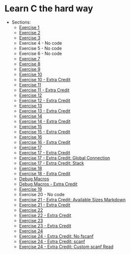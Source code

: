 # Learn C the hard way

- Sections:
  - [Exercise 1](ex1/ex1.c)
  - [Exercise 2](ex2/make.mak)
  - [Exercise 3](ex3/ex3.c)
  - Exercise 4 - No code
  - Exercise 5 - No code
  - Exercise 6 - No code
  - [Exercise 7](ex7/ex7.c)
  - [Exercise 8](ex8/ex8.c)
  - [Exercise 9](ex9/ex9.c)
  - [Exercise 10](ex10/ex10.c)
  - [Exercise 10 - Extra Credit](ex10_extra/ex10_extra.c)
  - [Exercise 11](ex11/ex11.c)
  - [Exercise 11 - Extra Credit](ex11_extra/ex11_extra.c)
  - [Exercise 12](ex12/ex12.c)
  - [Exercise 12 - Extra Credit](ex12_extra/ex12_extra.c)
  - [Exercise 13](ex13/ex13.c)
  - [Exercise 13 - Extra Credit](ex13_extra/ex13_extra.c)
  - [Exercise 14](ex14/ex14.c)
  - [Exercise 14 - Extra Credit](ex14_extra/ex14_extra.c)
  - [Exercise 15](ex15/ex15.c)
  - [Exercise 15 - Extra Credit](ex15_extra/ex15_extra.c)
  - [Exercise 16](ex16/ex16.c)
  - [Exercise 16 - Extra Credit](ex16_extra//ex16_extra.c)
  - [Exercise 17](ex17/ex17.c)
  - [Exercise 17 - Extra Credit](ex17_extra//ex17_extra.c)
  - [Exercise 17 - Extra Credit: Global Connection](ex17_extra_with_global_conn/ex17_extra_with_global_conn.c)
  - [Exercise 17 - Extra Credit: Stack](ex17_extra_stack/ex17_extra_stack.c)
  - [Exercise 18](ex18/ex18.c)
  - [Exercise 18 - Extra Credit](ex18_extra/ex18_extra.c)
  - [Debug Macros](debug_macros/dbg.h)
  - [Debug Macros - Extra Credit](debug_macros/dbg_extra.h)
  - [Exercise 19](ex19/ex19.c)
  - Exercise 20 - No code
  - [Exercise 21 - Extra Credit: Available Sizes Markdown](ex21/extra_credit_available_sizes.md)
  - [Exercise 21 - Extra Credit](ex21/extra_credit.c)
  - [Exercise 22](ex22/ex22_main.c)
  - [Exercise 22 - Extra Credit](ex22_extra/ex22_main_extra.c)
  - [Exercise 23](ex23/ex23.c)
  - [Exercise 23 - Extra Credit](ex23_extra/ex23_extra.c)
  - [Exercise 24](ex24/ex24.c)
  - [Exercise 24 - Extra Credit: No fscanf](ex24_extra_no_fscanf/ex24_extra_no_fscanf.c)
  - [Exercise 24 - Extra Credit: scanf](ex24_extra_scanf/ex24_extra_scanf.c)
  - [Exercise 24 - Extra Credit: Custom scanf Read](ex24_extra_custom_scanf_read/ex24_extra_custom_scanf_read.c)
